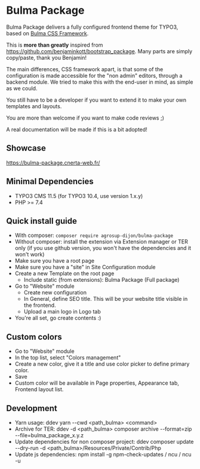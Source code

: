 # Bulma Package

Bulma Package delivers a fully configured frontend theme for TYPO3, based on [Bulma CSS Framework](https://bulma.io/).

This is **more than greatly** inspired from https://github.com/benjaminkott/bootstrap_package.
Many parts are simply copy/paste, thank you Benjamin!

The main differences, CSS framework apart, is that some of the configuration is made accessible for the "non admin" editors, through a backend module.
We tried to make this with the end-user in mind, as simple as we could.

You still have to be a developer if you want to extend it to make your own templates and layouts.

You are more than welcome if you want to make code reviews ;)

A real documentation will be made if this is a bit adopted!

## Showcase

https://bulma-package.cnerta-web.fr/

## Minimal Dependencies

* TYPO3 CMS 11.5 (for TYPO3 10.4, use version 1.x.y)
* PHP >= 7.4

## Quick install guide

* With composer: `composer require agrosup-dijon/bulma-package`
* Without composer: install the extension via Extension manager or TER only (if you use github version, you won't have the dependencies and it won't work)
* Make sure you have a root page
* Make sure you have a "site" in Site Configuration module
* Create a new Template on the root page
    * Include static (from extensions): Bulma Package (Full package)
* Go to "Website" module
    * Create new configuration
    * In General, define SEO title. This will be your website title visible in the frontend.
    * Upload a main logo in Logo tab
* You're all set, go create contents :)

## Custom colors

* Go to "Website" module
* In the top list, select "Colors management"
* Create a new color, give it a title and use color picker to define primary color.
* Save
* Custom color will be available in Page properties, Appearance tab, Frontend layout list.

## Development

* Yarn usage: ddev yarn --cwd \<path_bulma> \<command>
* Archive for TER: ddev -d \<path_bulma> composer archive --format=zip --file=bulma_package_x.y.z
* Update dependencies for non composer project: ddev composer update --dry-run -d <path_bulma>/Resources/Private/Contrib/Php
* Update js dependencies: npm install -g npm-check-updates / ncu / ncu -u